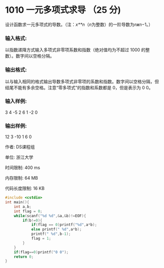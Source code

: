 # 1010 一元多项式求导 （25 分)

设计函数求一元多项式的导数。（注：*x**n*（*n*为整数）的一阶导数为*n**x**n*−1。）

### **输入格式:**

以指数递降方式输入多项式非零项系数和指数（绝对值均为不超过 1000 的整数）。数字间以空格分隔。

### **输出格式:**

以与输入相同的格式输出导数多项式非零项的系数和指数。数字间以空格分隔，但结尾不能有多余空格。注意“零多项式”的指数和系数都是 0，但是表示为 0 0。

### **输入样例:**

3 4 -5 2 6 1 -2 0

### **输出样例:**

12 3 -10 1 6 0

作者: DS课程组

单位: 浙江大学

时间限制: 400 ms

内存限制: 64 MB

代码长度限制: 16 KB

```cpp
#include <cstdio>
int main(){
    int a,b;
    int flag = 0;
    while(scanf("%d %d",&a,&b)!=EOF){
        if(b!=0){
            if(flag == 0)printf("%d",a*b);
            else printf(" %d",a*b);
            printf(" %d",b-1);
            flag = 1;
        }
    }
    if(flag==0)printf("0 0");
    return 0;
}
```


